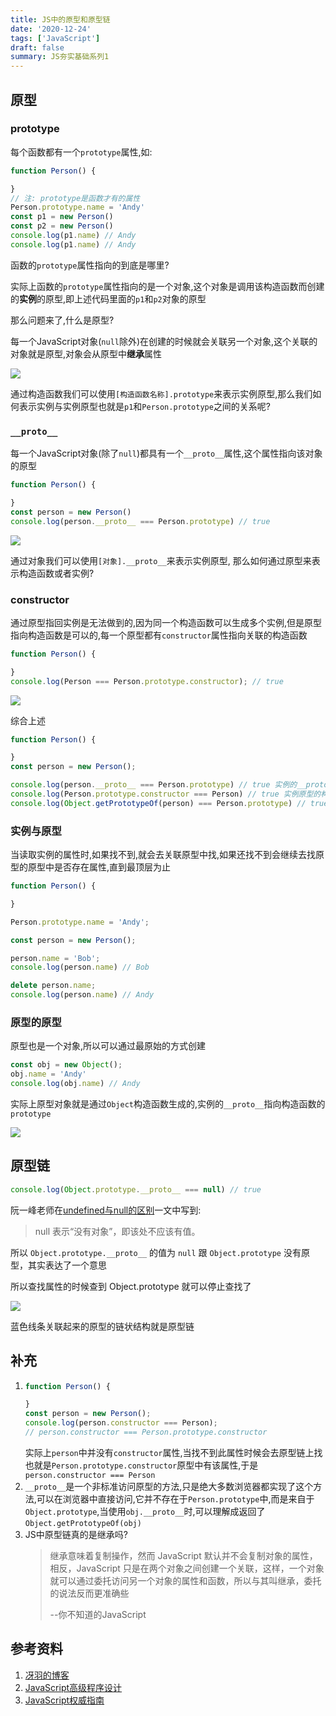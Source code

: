 ```yaml
---
title: JS中的原型和原型链
date: '2020-12-24'
tags: ['JavaScript']
draft: false
summary: JS夯实基础系列1
---
```


## 原型

### prototype

每个函数都有一个`prototype`属性,如:

```javascript
function Person() {

}
// 注: prototype是函数才有的属性
Person.prototype.name = 'Andy'
const p1 = new Person()
const p2 = new Person()
console.log(p1.name) // Andy
console.log(p1.name) // Andy
```
函数的`prototype`属性指向的到底是哪里?

实际上函数的`prototype`属性指向的是一个对象,这个对象是调用该构造函数而创建的**实例**的原型,即上述代码里面的`p1`和`p2`对象的原型

那么问题来了,什么是原型?

每一个JavaScript对象(`null`除外)在创建的时候就会关联另一个对象,这个关联的对象就是原型,对象会从原型中**继承**属性

![](https://image-1259477787.cos.ap-shanghai.myqcloud.com/blog/img/20210826153908.png)

通过构造函数我们可以使用`[构造函数名称].prototype`来表示实例原型,那么我们如何表示实例与实例原型也就是`p1`和`Person.prototype`之间的关系呢?

### `__proto__`

每一个JavaScript对象(除了`null`)都具有一个`__proto__`属性,这个属性指向该对象的原型

```javascript
function Person() {

}
const person = new Person()
console.log(person.__proto__ === Person.prototype) // true
```

![](https://image-1259477787.cos.ap-shanghai.myqcloud.com/blog/img/20210826161522.png)

通过对象我们可以使用`[对象].__proto__`来表示实例原型,
那么如何通过原型来表示构造函数或者实例?

### constructor

通过原型指回实例是无法做到的,因为同一个构造函数可以生成多个实例,但是原型指向构造函数是可以的,每一个原型都有`constructor`属性指向关联的构造函数

```javascript
function Person() {

}
console.log(Person === Person.prototype.constructor); // true
```

![](https://image-1259477787.cos.ap-shanghai.myqcloud.com/blog/img/20210826162156.png)

综合上述

```javascript
function Person() {

}
const person = new Person();

console.log(person.__proto__ === Person.prototype) // true 实例的__proto__指向实例原型
console.log(Person.prototype.constructor === Person) // true 实例原型的构造器指向构造函数 
console.log(Object.getPrototypeOf(person) === Person.prototype) // true 
```

### 实例与原型

当读取实例的属性时,如果找不到,就会去关联原型中找,如果还找不到会继续去找原型的原型中是否存在属性,直到最顶层为止

```javascript
function Person() {

}

Person.prototype.name = 'Andy';

const person = new Person();

person.name = 'Bob';
console.log(person.name) // Bob

delete person.name;
console.log(person.name) // Andy
```

### 原型的原型

原型也是一个对象,所以可以通过最原始的方式创建

```javascript
const obj = new Object();
obj.name = 'Andy'
console.log(obj.name) // Andy
```

实际上原型对象就是通过`Object`构造函数生成的,实例的`__proto__`指向构造函数的`prototype`

![](https://image-1259477787.cos.ap-shanghai.myqcloud.com/blog/img/20210826172321.png)

## 原型链

```javascript
console.log(Object.prototype.__proto__ === null) // true
```

阮一峰老师在[undefined与null的区别](http://www.ruanyifeng.com/blog/2014/03/undefined-vs-null.html)一文中写到:

> null 表示“没有对象”，即该处不应该有值。

所以 `Object.prototype.__proto__` 的值为 `null` 跟 `Object.prototype` 没有原型，其实表达了一个意思

所以查找属性的时候查到 Object.prototype 就可以停止查找了

![](https://image-1259477787.cos.ap-shanghai.myqcloud.com/blog/img/20210826173056.png)

蓝色线条关联起来的原型的链状结构就是原型链

## 补充

1. ```javascript
   function Person() {

   }
   const person = new Person();
   console.log(person.constructor === Person); 
   // person.constructor === Person.prototype.constructor
   ```
   实际上`person`中并没有`constructor`属性,当找不到此属性时候会去原型链上找也就是`Person.prototype.constructor`原型中有该属性,于是`person.constructor === Person`
2. `__proto__`是一个非标准访问原型的方法,只是绝大多数浏览器都实现了这个方法,可以在浏览器中直接访问,它并不存在于`Person.prototype`中,而是来自于`Object.prototype`,当使用`obj.__proto__`时,可以理解成返回了`Object.getPrototypeOf(obj)`
3. JS中原型链真的是继承吗?
   > 继承意味着复制操作，然而 JavaScript 默认并不会复制对象的属性，相反，JavaScript 只是在两个对象之间创建一个关联，这样，一个对象就可以通过委托访问另一个对象的属性和函数，所以与其叫继承，委托的说法反而更准确些
   >
   > --你不知道的JavaScript

## 参考资料

1. [冴羽的博客](https://github.com/mqyqingfeng/Blog/issues/2)
2. [JavaScript高级程序设计](https://book.douban.com/subject/35175321/)
3. [JavaScript权威指南](https://book.douban.com/subject/35396470/)